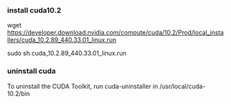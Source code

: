 
###  install cuda10.2
wget https://developer.download.nvidia.com/compute/cuda/10.2/Prod/local_installers/cuda_10.2.89_440.33.01_linux.run

sudo sh cuda_10.2.89_440.33.01_linux.run

### uninstall cuda
To uninstall the CUDA Toolkit, run cuda-uninstaller in /usr/local/cuda-10.2/bin


